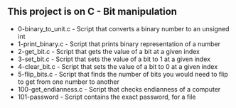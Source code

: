 ## This project is on C - Bit manipulation
+ 0-binary_to_unit.c - Script that converts a binary number to an unsigned int
+ 1-print_binary.c - Script that prints binary representation of a number
+ 2-get_bit.c - Script that gets the value of a bit at a given index
+ 3-set_bit.c - Script that sets the value of a bit to 1 at a given index
+ 4-clear_bit.c - Script that sets the value of a bit to 0 at a given index
+ 5-flip_bits.c - Script that finds the number of bits you would need to flip to get from one number to another
+ 100-get_endianness.c - Script that checks endianness of a computer
+ 101-password - Script contains the exact password, for a file


